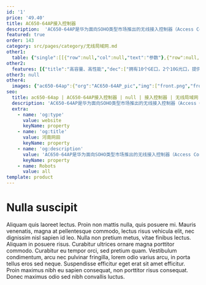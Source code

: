 ```yaml
---
id: '1'
price: '49.40'
title: AC650-64AP接入控制器
description:  'AC650-64AP是华为面向SOHO类型市场推出的无线接入控制器（Access Controller），最大可管理64个SOHO款型AP和2048个接入用户，转发能力10Gbps。配合华为全系列802.11n/802.11ac/802.11ax无线接入点，可组建中小型园区网络、企业办公网络、热点覆盖等无线网络应用环境。'
featured: true
order: 143
category: src/pages/category/无线局域网.md
other1: 
  table: {"single":[[{"row":null,"col":null,"text":"参数"},{"row":null,"col":null,"text":"AC650-64AP"}],[{"row":null,"col":null,"text":"端口"},{"row":null,"col":null,"text":"10 x GE + 2 x 10 GE"}],[{"row":null,"col":null,"text":"电源"},{"row":null,"col":null,"text":"AC/DC电源适配器"}],[{"row":null,"col":null,"text":"转发能力"},{"row":null,"col":null,"text":"10Gbps"}],[{"row":null,"col":null,"text":"最大可管理AP的数量"},{"row":null,"col":null,"text":"64"}],[{"row":null,"col":null,"text":"无线用户接入能力"},{"row":null,"col":null,"text":"2048"}],[{"row":null,"col":null,"text":"AP与AC间组网方式"},{"row":null,"col":null,"text":"支持L2/L3层网络拓扑"}],[{"row":null,"col":null,"text":"转发模式"},{"row":null,"col":null,"text":"支持直接转发/隧道转发"}],[{"row":null,"col":null,"text":"AC冗余备份"},{"row":null,"col":null,"text":"支持1+1热备/N+1备份方式"}],[{"row":null,"col":null,"text":"无线协议"},{"row":null,"col":null,"text":"802.11 a/b/g/n/ac/ac wave2/ax"}]]}
other2:
  features: [{"title":"高容量、高性能","dec":["拥有10个GE口，2个10G光口，提供10Gbps的转发能力，可管理64个AP，接入2048个无线终端；"]},{"title":"使用灵活","dec":["灵活的数据转发方式，支持直接转发、隧道转发；\n灵活的用户权限控制，提供基于用户和角色的访问控制策略控制能力；"]},{"title":"网络运维方式丰富","dec":["丰富的网络运维方式，可通过网管eSight、WEB网管、命令行（CLI）进行维护。"]}]
other3: null
other4:
  images: {"ac650-64ap":{"org":"AC650-64AP_pic","img":["front.png","front_left.png","front_right.png","front_top.png","left.png","rear.png","rear_left.png","rear_right.png","rear_top.png","right.png"]}}
seo:
  title: ac650-64ap | AC650-64AP接入控制器 | null | 接入控制器 | 无线局域网 | 企业网络
  description: 'AC650-64AP是华为面向SOHO类型市场推出的无线接入控制器（Access Controller），最大可管理64个SOHO款型AP和2048个接入用户，转发能力10Gbps。配合华为全系列802.11n/802.11ac/802.11ax无线接入点，可组建中小型园区网络、企业办公网络、热点覆盖等无线网络应用环境。'
  extra:
    - name: 'og:type'
      value: website
      keyName: property
    - name: 'og:title'
      value: 河南网田
      keyName: property
    - name: 'og:description'
      value: 'AC650-64AP是华为面向SOHO类型市场推出的无线接入控制器（Access Controller），最大可管理64个SOHO款型AP和2048个接入用户，转发能力10Gbps。配合华为全系列802.11n/802.11ac/802.11ax无线接入点，可组建中小型园区网络、企业办公网络、热点覆盖等无线网络应用环境。'
      keyName: property
    - name: Robots
      value: all
template: product
---
```


# Nulla suscipit

Aliquam quis laoreet lectus. Proin non mattis nulla, quis posuere mi. Mauris venenatis, magna at pellentesque commodo, lectus risus vehicula elit, nec dignissim nisl sapien id leo. Nulla non pretium metus, vitae finibus lectus. Aliquam in posuere risus. Curabitur ultrices ornare magna porttitor commodo. Curabitur eu tempor orci, sed pretium quam. Vestibulum condimentum, arcu nec pulvinar fringilla, lorem odio varius arcu, in porta tellus eros sed neque. Suspendisse efficitur eget erat sit amet efficitur. Proin maximus nibh eu sapien consequat, non porttitor risus consequat. Donec maximus odio sed nibh convallis luctus.